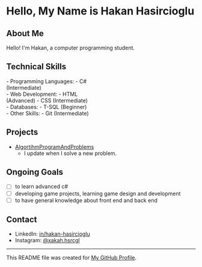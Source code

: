 # Hello, My Name is Hakan Hasircioglu

## About Me
Hello! I'm Hakan, a computer programming student.

## Technical Skills
<div style="display:inline-block; width: 50%; vertical-align: top;">
- Programming Languages:
  - C# (Intermediate)
  </div>
  <div style="display:inline-block; width: 50%;">
- Web Development:
  - HTML (Advanced)
  - CSS (Intermediate)
</div>
<div style="display:inline-block; width: 50%; vertical-align: top;">
- Databases:
  - T-SQL (Beginner)
</div>
<div style="display:inline-block; width: 50%;">
- Other Skills:
  - Git (Intermediate)
</div>

## Projects
- [AlgortihmProgramAndProblems](https://github.com/Hakan-Hasircioglu/AlgortihmProgramAndProblems)
  - I update when I solve a new problem.

## Ongoing Goals
- [ ] to learn advanced c#
- [ ] developing game projects, learning game design and development
- [ ] to have general knowledge about front end and back end

## Contact
- LinkedIn: [in/hakan-hasircioglu](https://www.linkedin.com/in/hakan-hasircioglu-708263299/)
- Instagram: [@xakah.hsrcgl](https://www.instagram.com/xakah.hsrcgl/)

---
This README file was created for [My GitHub Profile](https://github.com/Hakan-Hasircioglu).
